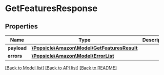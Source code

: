 # GetFeaturesResponse

## Properties
Name | Type | Description | Notes
------------ | ------------- | ------------- | -------------
**payload** | [**\Popsicle\Amazon\Model\GetFeaturesResult**](GetFeaturesResult.md) |  | [optional] 
**errors** | [**\Popsicle\Amazon\Model\ErrorList**](ErrorList.md) |  | [optional] 

[[Back to Model list]](../../README.md#documentation-for-models) [[Back to API list]](../../README.md#documentation-for-api-endpoints) [[Back to README]](../../README.md)

